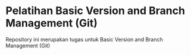 # Pelatihan Basic Version and Branch Management (Git)

Repository ini merupakan tugas untuk Basic Version and Branch Management (Git)
